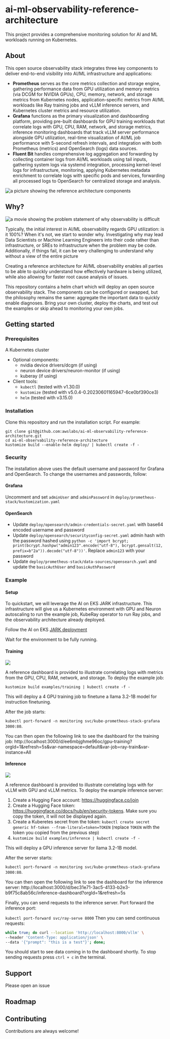 # ai-ml-observability-reference-architecture
This project provides a comprehensive monitoring solution for AI and ML workloads running on Kubernetes.

## About
This open source observability stack integrates three key components to deliver end-to-end visibility into AI/ML infrastructure and applications:
* **Prometheus** serves as the core metrics collection and storage engine, gathering performance data from GPU utilization and memory metrics (via DCGM for NVIDIA GPUs), CPU, memory, network, and storage metrics from Kubernetes nodes, application-specific metrics from AI/ML workloads like Ray training jobs and vLLM inference servers, and Kubernetes cluster metrics and resource utilization.
* **Grafana** functions as the primary visualization and dashboarding platform, providing pre-built dashboards for GPU training workloads that correlate logs with GPU, CPU, RAM, network, and storage metrics, inference monitoring dashboards that track vLLM server performance alongside GPU utilization, real-time visualization of AI/ML job performance with 5-second refresh intervals, and integration with both Prometheus (metrics) and OpenSearch (logs) data sources.
* **Fluent Bit** handles comprehensive log aggregation and forwarding by collecting container logs from AI/ML workloads using tail inputs, gathering system logs via systemd integration, processing kernel-level logs for infrastructure,  monitoring, applying Kubernetes metadata enrichment to correlate logs with specific pods and services, forwarding all processed logs to OpenSearch for centralized storage and analysis.

![a picture showing the reference architecture components](./static/reference_architecture.png)

## Why?
![a movie showing the problem statement of why observability is difficult](./static/problem_statement.gif)

Typically, the initial interest in AI/ML observability regards GPU utilization: is it 100%? When it's not, we start to wonder why. 
Investigating why may lead Data Scientists or Machine Learning Engineers into their code rather than infrastructure, 
or SREs to infrastructure when the problem may be code. Additionally, if things fail, it can be very challenging to understand 
why without a view of the entire picture

Creating a reference architecture for AI/ML observability enables all parties to be able to quickly understand how effectively
hardware is being utilized, while also allowing for faster root cause analysis of issues.

This repository contains a helm chart which will deploy an open source observability stack. The components can be configured or swapped, 
but the philosophy remains the same: aggregate the important data to quickly enable diagnoses. Bring your own cluster, deploy the charts, 
and test out the examples or skip ahead to monitoring your own jobs.  


## Getting started

### Prerequisites
A Kubernetes cluster
- Optional components:
  - nvidia device drivers/dcgm (if using)
  - neuron device drivers/neuron-monitor (if using)
  - kuberay (if using)
- Client tools:
  - `kubectl` (tested with v1.30.0)
  - `kustomize` (tested with v5.0.4-0.20230601165947-6ce0bf390ce3)
  - `helm` (tested with v3.15.0)

### Installation
Clone this repository and run the installation script. For example:
```
git clone git@github.com:awslabs/ai-ml-observability-reference-architecture.git
cd ai-ml-observability-reference-architecture
kustomize build --enable-helm deploy/ | kubectl create -f -
```

### Security
The installation above uses the default username and password for Grafana and OpenSearch. To change the usernames and passwords, follow:

#### Grafana
Uncomment and set `adminUser` and `adminPassword` in `deploy/prometheus-stack/kustomization.yaml`

#### OpenSearch
- Update `deploy/opensearch/admin-credentials-secret.yaml` with base64 encoded username and password
- Update `deploy/opensearch/securityconfig-secret.yaml` admin hash with the password hashed using `python -c 'import bcrypt; print(bcrypt.hashpw("admin123".encode("utf-8"), bcrypt.gensalt(12, prefix=b"2a")).decode("utf-8"))'`. Replace `admin123` with your password
- Update `deploy/prometheus-stack/data-sources/opensearch.yaml` and update the `basicAuthUser` and `basicAuthPassword`

### Example

#### Setup
To quickstart, we will leverage the AI on EKS JARK infrastructure. This infrastructure will give us a Kubernetes environment with GPU and Neuron autoscaling to run the example job, KubeRay operator to run Ray jobs, and the observability architecture already deployed.

Follow the AI on EKS [JARK deployment](https://awslabs.github.io/ai-on-eks/docs/infra/ai-ml/jark)

Wait for the environment to be fully running. 

#### Training
![](./static/training-dashboard.gif)

A reference dashboard is provided to illustrate correlating logs with metrics from the GPU, CPU, RAM, network, and storage. To deploy the example job:

`kustomize build examples/training | kubectl create -f -`

This will deploy a 4 GPU training job to finetune a llama 3.2-1B model for instruction finetuning.

After the job starts: 

`kubectl port-forward -n monitoring svc/kube-prometheus-stack-grafana 3000:80`. 

You can then open the following link to see the dashboard for the training job: http://localhost:3000/d/ee6mbjghme96oc/gpu-training?orgId=1&refresh=5s&var-namespace=default&var-job=ray-train&var-instance=All

#### Inference
![](./static/inference-dashboard.gif)

A reference dashboard is provided to illustrate correlating logs with for vLLM with GPU and vLLM metrics. To deploy the example inference server:
1) Create a Hugging Face account: https://huggingface.co/join
2) Create a Hugging Face token: https://huggingface.co/docs/hub/en/security-tokens. Make sure you copy the token, it will not be displayed again.
3) Create a Kuberetes secret from the token: `kubectl create secret generic hf-token --from-literal=token=TOKEN` (replace `TOKEN` with the token you copied from the previous step)
4) `kustomize build examples/inference | kubectl create -f -`

This will deploy a GPU inference server for llama 3.2-1B model.

After the server starts:

`kubectl port-forward -n monitoring svc/kube-prometheus-stack-grafana 3000:80`.

You can then open the following link to see the dashboard for the inference server: http://localhost:3000/d/bec31e71-3ac5-4133-b2e3-b9f75c8ab56c/inference-dashboard?orgId=1&refresh=5s

Finally, you can send requests to the inference server. Port forward the inference port: 

`kubectl port-forward svc/ray-serve 8000`
Then you can send continuous requests: 
```bash
while true; do curl --location 'http://localhost:8000/vllm' \                                                                ✘ INT  base  15:20:46
--header 'Content-Type: application/json' \
--data '{"prompt": "this is a test"}'; done;
```

You should start to see data coming in to the dashboard shortly. To stop sending requests press `ctrl + c` in the terminal.

## Support
Please open an issue

## Roadmap

## Contributing
Contributions are always welcome!
